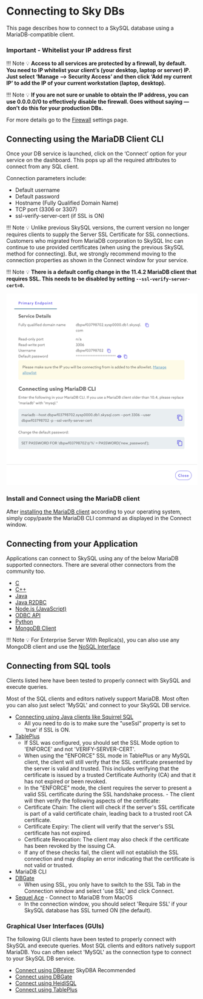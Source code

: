 # Connecting to Sky DBs

This page describes how to connect to a SkySQL database using a MariaDB-compatible client.

### **Important - Whitelist your IP address first**

!!! Note
    💡 **Access to all services are protected by a firewall, by default. You need to IP whitelist your client’s (your desktop, laptop or server) IP. Just select ‘Manage —> Security Access’ and then click ‘Add my current IP’ to add the IP of your current workstation (laptop, desktop).**

!!! Note
    💡 **If you are not sure or unable to obtain the IP address, you can use 0.0.0.0/0 to effectively disable the firewall. Goes without saying — don’t do this for your production DBs.**


For more details go to the [Firewall](<../Security/Configuring Firewall.md>) settings page. 



## Connecting using the MariaDB Client CLI

Once your DB service is launched, click on the ‘Connect’ option for your service on the dashboard. This pops up all the required attributes to connect from any SQL client. 

Connection parameters include:

- Default username
- Default password
- Hostname (Fully Qualified Domain Name)
- TCP port (3306 or 3307)
- ssl-verify-server-cert (if SSL is ON)

!!! Note
    💡 Unlike previous SkySQL versions, the current version no longer requires clients to supply the Server SSL Certificate for SSL connections. Customers who migrated from MariaDB corporation to SkySQL Inc can continue to use provided certificates (when using the previous SkySQL method for connecting). But, we strongly recommend moving to the connection properties as shown in the Connect window for your service.

!!! Note
    💡 **There is a default config change in the 11.4.2 MariaDB client that requires SSL. This needs to be disabled by setting ```--ssl-verify-server-cert=0```.**

![Connect window example](connect_window.png)


### Install and Connect using the MariaDB client

After [installing the MariaDB client](https://mariadb.com/docs/server/connect/clients/mariadb-client/) according to your operating system, simply copy/paste the MariaDB CLI command as displayed in the Connect window. 

## Connecting from your Application

Applications can connect to SkySQL using any of the below MariaDB supported connectors. There are several other connectors from the community too. 

- [C](Connect%20from%20‘C’%20App.md)
- [C++](Connect%20from%20‘C++’%20App.md)
- [Java](Connect%20from%20Java%20App.md)
- [Java R2DBC](Connect%20using%20Connector%20R2DBC.md)
- [Node.js (JavaScript)](Connect%20from%20Node%20js%20App.md)
- [ODBC API](Connect%20using%20ODBC.md)
- [Python](Connect%20from%20Python%20App.md)
- [MongoDB Client](Connect%20from%20MongoDB%20clients.md)


!!! Note
    💡 For Enterprise Server With Replica(s), you can also use any MongoDB client and use the [NoSQL Interface](Connect%20from%20MongoDB%20clients.md)


## Connecting from SQL tools

Clients listed here have been tested to properly connect with SkySQL and execute queries.

Most of the SQL clients and editors natively support MariaDB. Most often you can also just select 'MySQL' and connect to your SkySQL DB service. 

- [Connecting using Java clients like Squirrel SQL](https://squirrel-sql.sourceforge.io/)  
    - All you need to do is to make sure the "useSsl" property is set to 'true' if SSL is ON. 
- [TablePlus](https://tableplus.com/download) 
    - If SSL was configured, you should set the SSL Mode option to 'ENFORCE' and not 'VERIFY-SERVER-CERT'. 
    - When using the "ENFORCE" SSL mode in TablePlus or any MySQL client, the client will still verify that the SSL certificate presented by the server is valid and trusted. This includes verifying that the certificate is issued by a trusted Certificate Authority (CA) and that it has not expired or been revoked.
    - In the "ENFORCE" mode, the client requires the server to present a valid SSL certificate during the SSL handshake process. - The client will then verify the following aspects of the certificate:
    - Certificate Chain: The client will check if the server's SSL certificate is part of a valid certificate chain, leading back to a trusted root CA certificate.
    - Certificate Expiry: The client will verify that the server's SSL certificate has not expired.
    - Certificate Revocation: The client may also check if the certificate has been revoked by the issuing CA.
    - If any of these checks fail, the client will not establish the SSL connection and may display an error indicating that the certificate is not valid or trusted.
- MariaDB CLI
- [DBGate](https://dbgate.org/) 
    - When using SSL, you only have to switch to the SSL Tab in the Connection window and select 'use SSL' and click Connect. 
- [Sequel Ace](https://sequel-ace.com/) - Connect to MariaDB from MacOS
    - In the connection window, you should select 'Require SSL' if your SkySQL database has SSL turned ON (the default). 

### Graphical User Interfaces (GUIs)

The following GUI clients have been tested to properly connect with SkySQL and execute queries. Most SQL clients and editors natively support MariaDB. You can often select 'MySQL' as the connection type to connect to your SkySQL DB service.

- [Connect using DBeaver](Connect%20using%20DBeaver.md) SkyDBA Recommended
- [Connect using DBGate](Connect%20using%20DBGate.md)
- [Connect using HeidiSQL](Connect%20using%20HeidiSQL.md)
- [Connect using TablePlus](Connect%20using%20TablePlus.md)
